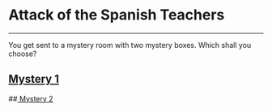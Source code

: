 # Attack of the Spanish Teachers

---------------------------------

You get sent to a mystery room with two mystery boxes. Which shall you choose?

## [Mystery 1](mystery-1.md)


##[ Mystery 2](mystery-2.md)